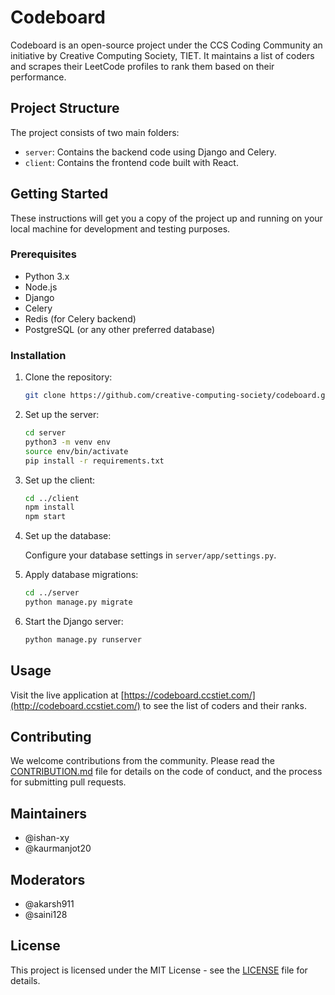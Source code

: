 # Codeboard

Codeboard is an open-source project under the CCS Coding Community an initiative by Creative Computing Society, TIET. It maintains a list of coders and scrapes their LeetCode profiles to rank them based on their performance.

## Project Structure

The project consists of two main folders:

- `server`: Contains the backend code using Django and Celery.
- `client`: Contains the frontend code built with React.

## Getting Started

These instructions will get you a copy of the project up and running on your local machine for development and testing purposes.

### Prerequisites

- Python 3.x
- Node.js
- Django
- Celery
- Redis (for Celery backend)
- PostgreSQL (or any other preferred database)

### Installation

1. Clone the repository:

    ```bash
    git clone https://github.com/creative-computing-society/codeboard.git
    ```

2. Set up the server:

    ```bash
    cd server
    python3 -m venv env
    source env/bin/activate
    pip install -r requirements.txt
    ```

3. Set up the client:

    ```bash
    cd ../client
    npm install
    npm start
    ```

4. Set up the database:

    Configure your database settings in `server/app/settings.py`.

5. Apply database migrations:

    ```bash
    cd ../server
    python manage.py migrate
    ```

6. Start the Django server:

    ```bash
    python manage.py runserver
    ```

## Usage

Visit the live application at [https://codeboard.ccstiet.com/](http://codeboard.ccstiet.com/) to see the list of coders and their ranks.

## Contributing

We welcome contributions from the community. Please read the [CONTRIBUTION.md](CONTRIBUTION.md) file for details on the code of conduct, and the process for submitting pull requests.

## Maintainers

- @ishan-xy
- @kaurmanjot20

## Moderators

- @akarsh911
- @saini128

## License

This project is licensed under the MIT License - see the [LICENSE](LICENSE) file for details.


